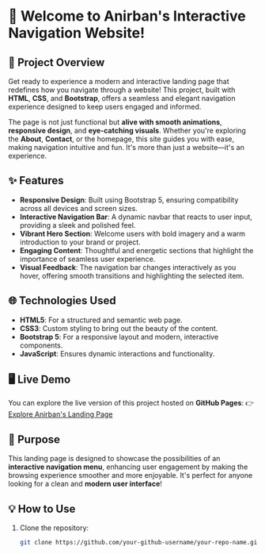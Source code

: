 # 🚀 Welcome to Anirban's Interactive Navigation Website!

## 🌟 Project Overview
Get ready to experience a modern and interactive landing page that redefines how you navigate through a website! This project, built with **HTML**, **CSS**, and **Bootstrap**, offers a seamless and elegant navigation experience designed to keep users engaged and informed.

The page is not just functional but **alive with smooth animations**, **responsive design**, and **eye-catching visuals**. Whether you're exploring the **About**, **Contact**, or the homepage, this site guides you with ease, making navigation intuitive and fun. It's more than just a website—it's an experience.

## ✨ Features
- **Responsive Design**: Built using Bootstrap 5, ensuring compatibility across all devices and screen sizes.
- **Interactive Navigation Bar**: A dynamic navbar that reacts to user input, providing a sleek and polished feel.
- **Vibrant Hero Section**: Welcome users with bold imagery and a warm introduction to your brand or project.
- **Engaging Content**: Thoughtful and energetic sections that highlight the importance of seamless user experience.
- **Visual Feedback**: The navigation bar changes interactively as you hover, offering smooth transitions and highlighting the selected item.

## 🌐 Technologies Used
- **HTML5**: For a structured and semantic web page.
- **CSS3**: Custom styling to bring out the beauty of the content.
- **Bootstrap 5**: For a responsive layout and modern, interactive components.
- **JavaScript**: Ensures dynamic interactions and functionality.

## 🖥️ Live Demo
You can explore the live version of this project hosted on **GitHub Pages**:
👉 [Explore Anirban's Landing Page](https://your-github-username.github.io/your-repo-name/)

## 🎯 Purpose
This landing page is designed to showcase the possibilities of an **interactive navigation menu**, enhancing user engagement by making the browsing experience smoother and more enjoyable. It's perfect for anyone looking for a clean and **modern user interface**!

## 💡 How to Use
1. Clone the repository:
   ```bash
   git clone https://github.com/your-github-username/your-repo-name.git
